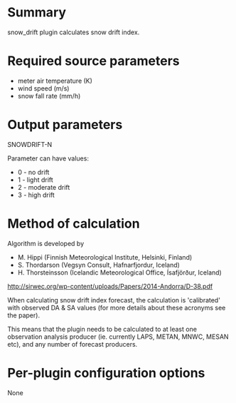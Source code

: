 # Summary

snow_drift plugin calculates snow drift index.

# Required source parameters

* meter air temperature (K)
* wind speed (m/s)
* snow fall rate (mm/h)

# Output parameters

SNOWDRIFT-N

Parameter can have values:

* 0 - no drift
* 1 - light drift
* 2 - moderate drift
* 3 - high drift

# Method of calculation

Algorithm is developed by

* M. Hippi (Finnish Meteorological Institute, Helsinki, Finland)
* S. Thordarson (Vegsyn Consult, Hafnarfjordur, Iceland) 
* H. Thorsteinsson (Icelandic Meteorological Office, Ísafjörður, Iceland)
 
http://sirwec.org/wp-content/uploads/Papers/2014-Andorra/D-38.pdf

When calculating snow drift index forecast, the calculation is 'calibrated'
with observed DA & SA values (for more details about these acronyms see the paper).

This means that the plugin needs to be calculated to at least one observation
analysis producer (ie. currently LAPS, METAN, MNWC, MESAN etc), and any number 
of forecast producers.

# Per-plugin configuration options

None
